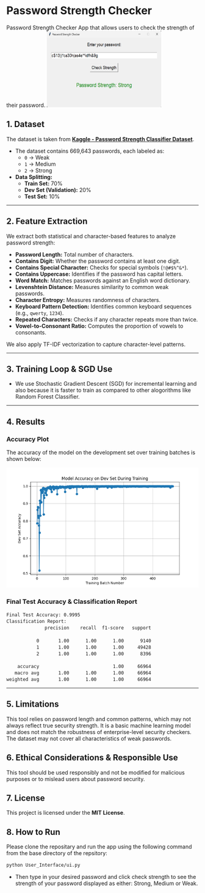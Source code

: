 # **Password Strength Checker**
Password Strength Checker App that allows users to check the strength of their password.
<img src="Results/strong_password_image.png" alt="App Image" width="300" height="200">

## **1. Dataset**  
The dataset is taken from **[Kaggle - Password Strength Classifier Dataset](https://www.kaggle.com/datasets/bhavikbb/password-strength-classifier-dataset)**.  

- The dataset contains 669,643 passwords, each labeled as:
  - `0` → Weak  
  - `1` → Medium  
  - `2` → Strong  
- **Data Splitting:**  
  - **Train Set:** 70%  
  - **Dev Set (Validation):** 20%  
  - **Test Set:** 10%  

---

## **2. Feature Extraction**  
We extract both statistical and character-based features to analyze password strength:

- **Password Length:** Total number of characters.  
- **Contains Digit:** Whether the password contains at least one digit.  
- **Contains Special Character:** Checks for special symbols (`!@#$%^&*`).  
- **Contains Uppercase:** Identifies if the password has capital letters.  
- **Word Match:** Matches passwords against an English word dictionary.  
- **Levenshtein Distance:** Measures similarity to common weak passwords.  
- **Character Entropy:** Measures randomness of characters.  
- **Keyboard Pattern Detection:** Identifies common keyboard sequences (e.g., `qwerty`, `1234`).  
- **Repeated Characters:** Checks if any character repeats more than twice.  
- **Vowel-to-Consonant Ratio:** Computes the proportion of vowels to consonants.  

We also apply TF-IDF vectorization to capture character-level patterns.

---

## **3. Training Loop & SGD Use**  
- We use Stochastic Gradient Descent (SGD) for incremental learning and also because it is faster to train as compared to other alogorithms like Random Forest Classifier.

---

## **4. Results**  

### **Accuracy Plot**  
The accuracy of the model on the development set over training batches is shown below:  

![Accuracy Plot](Results/Model_Accuracy_On_Dev_Set_During_Training.png)  

### **Final Test Accuracy & Classification Report**
```sh
Final Test Accuracy: 0.9995
Classification Report:
              precision    recall  f1-score   support

           0       1.00      1.00      1.00      9140
           1       1.00      1.00      1.00     49428
           2       1.00      1.00      1.00      8396

    accuracy                           1.00     66964
   macro avg       1.00      1.00      1.00     66964
weighted avg       1.00      1.00      1.00     66964
```
---

## **5. Limitations**  
This tool relies on password length and common patterns, which may not always reflect true security strength. It is a basic machine learning model and does not match the robustness of enterprise-level security checkers. The dataset may not cover all characteristics of weak passwords.  

## **6. Ethical Considerations & Responsible Use**  
This tool should be used responsibly and not be modified for malicious purposes or to mislead users about password security.  


## **7. License**  
This project is licensed under the **MIT License**. 

## **8. How to Run**  
Please clone the repositary and run the app using the following command from the base directory of the repsitory:  

```sh
python User_Interface/ui.py
```
- Then type in your desired password and click check strength to see the strength of your password displayed as either: Strong, Medium or Weak.